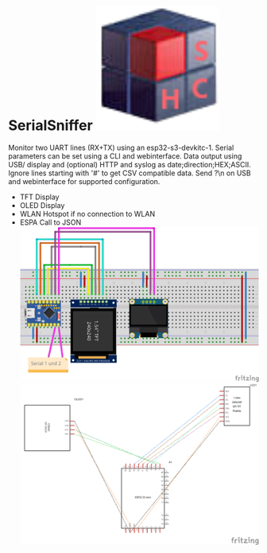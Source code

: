 # SerialSniffer ![Logo](pic/logo.png)


Monitor two UART lines (RX+TX) using an esp32-s3-devkitc-1. Serial parameters can be set using a CLI and webinterface. Data output using USB/ display and (optional) HTTP and syslog as date;direction;HEX;ASCII. Ignore lines starting with '#' to get CSV compatible data. Send ?\n on USB and webinterface for supported configuration.
- TFT Display
- OLED Display
- WLAN Hotspot if no connection to WLAN
- ESPA Call to JSON 
![Logo](pic/steckbrett.png)
![Logo](pic/plan.png)
